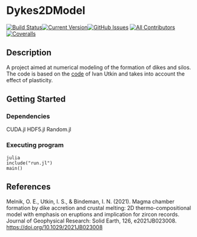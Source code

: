 # Dykes2DModel
[![Build Status](https://img.shields.io/badge/build-notready-red.svg)](https://travis-ci.org/gitpoint/git-point)[![Current Version](https://img.shields.io/badge/version-0.0.1-green.svg)](https://github.com/IgorAntun/node-chat)[![GitHub Issues](https://img.shields.io/badge/issues-7-red.svg)](https://github.com/Sorokin-MA/Dykes2DModel/issues) [![All Contributors](https://img.shields.io/badge/all_contributors-1-blue.svg)](./CONTRIBUTORS.md)[![Coveralls](https://img.shields.io/coveralls/github/gitpoint/git-point.svg)](https://github.com/Sorokin-MA/Dykes2DModel)
## Description

A project aimed at numerical modeling of the formation of dikes and silos. The code is based on the [code](https://agupubs.onlinelibrary.wiley.com/doi/abs/10.1029/2021JB023008) of Ivan Utkin and takes into account the effect of plasticity.

## Getting Started

### Dependencies

CUDA.jl
HDF5.jl
Random.jl

### Executing program
```
julia
include("run.jl")
main()
```

## References
Melnik, O. E., Utkin, I. S., & Bindeman, I. N. (2021). Magma chamber formation by dike accretion and crustal melting: 2D thermo-compositional model with emphasis on eruptions and implication for zircon records. Journal of Geophysical Research: Solid Earth, 126, e2021JB023008. 
https://doi.org/10.1029/2021JB023008

